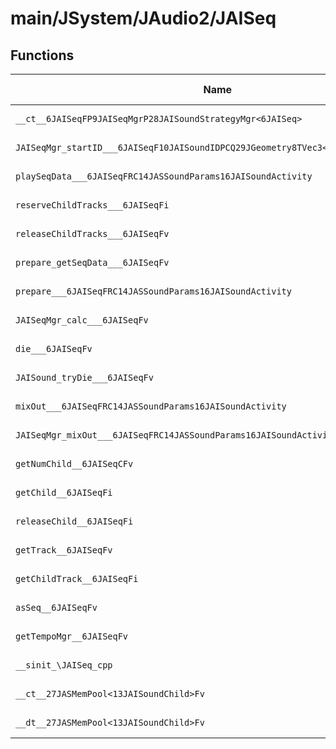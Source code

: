 # main/JSystem/JAudio2/JAISeq

## Functions

| Name | Address | Match % |
|------|---------|---------|
| `__ct__6JAISeqFP9JAISeqMgrP28JAISoundStrategyMgr<6JAISeq>` | `0x8049A568` | :x: (0.0%) |
| `JAISeqMgr_startID___6JAISeqF10JAISoundIDPCQ29JGeometry8TVec3<f>P11JAIAudienceii` | `0x8049A61C` | :x: (0.0%) |
| `playSeqData___6JAISeqFRC14JASSoundParams16JAISoundActivity` | `0x8049A6BC` | :x: (0.0%) |
| `reserveChildTracks___6JAISeqFi` | `0x8049A75C` | :x: (0.0%) |
| `releaseChildTracks___6JAISeqFv` | `0x8049A840` | :x: (0.0%) |
| `prepare_getSeqData___6JAISeqFv` | `0x8049A8D4` | :x: (0.0%) |
| `prepare___6JAISeqFRC14JASSoundParams16JAISoundActivity` | `0x8049A984` | :x: (0.0%) |
| `JAISeqMgr_calc___6JAISeqFv` | `0x8049AA70` | :x: (0.0%) |
| `die___6JAISeqFv` | `0x8049AB64` | :x: (0.0%) |
| `JAISound_tryDie___6JAISeqFv` | `0x8049AC0C` | :x: (0.0%) |
| `mixOut___6JAISeqFRC14JASSoundParams16JAISoundActivity` | `0x8049ACA8` | :x: (0.0%) |
| `JAISeqMgr_mixOut___6JAISeqFRC14JASSoundParams16JAISoundActivity` | `0x8049AE48` | :x: (0.0%) |
| `getNumChild__6JAISeqCFv` | `0x8049AECC` | :x: (0.0%) |
| `getChild__6JAISeqFi` | `0x8049AED4` | :x: (0.0%) |
| `releaseChild__6JAISeqFi` | `0x8049AF60` | :x: (0.0%) |
| `getTrack__6JAISeqFv` | `0x8049AFE4` | :x: (0.0%) |
| `getChildTrack__6JAISeqFi` | `0x8049AFEC` | :x: (0.0%) |
| `asSeq__6JAISeqFv` | `0x8049B024` | :x: (0.0%) |
| `getTempoMgr__6JAISeqFv` | `0x8049B028` | :x: (0.0%) |
| `__sinit_\JAISeq_cpp` | `0x8049B030` | :x: (0.0%) |
| `__ct__27JASMemPool<13JAISoundChild>Fv` | `0x8049B0C4` | :x: (0.0%) |
| `__dt__27JASMemPool<13JAISoundChild>Fv` | `0x8049B0F4` | :x: (0.0%) |